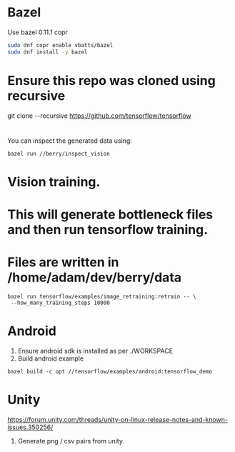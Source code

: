 # Bazel

Use bazel 0.11.1 copr

```bash
sudo dnf copr enable vbatts/bazel
sudo dnf install -y bazel
```

# Ensure this repo was cloned using recursive

git clone --recursive https://github.com/tensorflow/tensorflow

# 

You can inspect the generated data using:

```
bazel run //berry/inspect_vision
```

# Vision training.
# This will generate bottleneck files and then run tensorflow training.
# Files are written in /home/adam/dev/berry/data

```
bazel run tensorflow/examples/image_retraining:retrain -- \
 --how_many_training_steps 10000
```

# Android

 1. Ensure android sdk is installed as per ./WORKSPACE
 2. Build android example

```
bazel build -c opt //tensorflow/examples/android:tensorflow_demo
```

# Unity

https://forum.unity.com/threads/unity-on-linux-release-notes-and-known-issues.350256/

1. Generate png / csv pairs from unity.